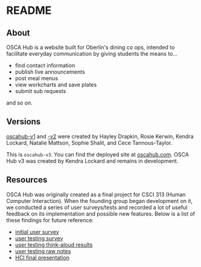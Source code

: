 # README

## About
OSCA Hub is a website built for Oberlin's dining co ops, intended to facilitate
everyday communication by giving students the means to...
* find contact information
* publish live announcements
* post meal menus
* view workcharts and save plates
* submit sub requests

and so on.

## Versions
[oscahub-v1](https://github.com/hayleydrapkin/osca-comment) and [-v2](https://github.com/sshalit/oscahub)
were created by Hayley Drapkin, Rosie Kerwin, Kendra Lockard,
Natalie Mattson, Sophie Shalit, and Cece Tannous-Taylor.

This is `oscahub-v3`. You can find the deployed site at [oscahub.com](http://oscahub.com).
OSCA Hub v3 was created by Kendra Lockard and remains in development.

## Resources
OSCA Hub was originally created as a final project for CSCI 313 (Human Computer
Interaction). When the founding group began development on it, we conducted a series of user
surveys/tests and recorded a lot of useful feedback on its implementation and
possible new features. Below is a list of these findings for future reference:

* [initial user survey](https://docs.google.com/forms/d/18ImBd34kEp5BQV4UWGj6UQXyH9EI_Ilr0tSbiK-gIeo/edit)
* [user testing survey](https://docs.google.com/forms/d/1r6jic0lLH101HtGO5O_jHQojFLX3W8_MjnGTRbMWm4M/edit)
* [user testing think-aloud results](https://docs.google.com/document/d/1lY8XOSfqT6WndGeHbQton5idDV0lemtXRw2OXWeQrmE/edit)
* [user testing raw notes](https://docs.google.com/document/d/1JbX5gtYtOKNoosS2lBG4zZeAIgegFKPl86INaB79ZkA/edit)
* [HCI final presentation](https://docs.google.com/presentation/d/10fsTJrB4nONV1bpmiGlaVoUIFSIDguy4gg5kde3np9s/edit)
